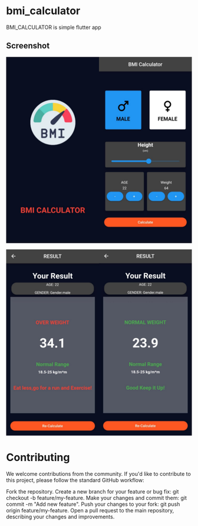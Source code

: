 # bmi_calculator

BMI_CALCULATOR is  simple flutter app  

## Screenshot 
![](https://github.com/hannan248/bmi/blob/master/bmi.jpg?raw=true)   

![](https://github.com/hannan248/bmi/blob/master/bmi2.jpg?raw=true)

# Contributing
We welcome contributions from the community. If you'd like to contribute to this project, please follow the standard GitHub workflow:

Fork the repository. Create a new branch for your feature or bug fix: git checkout -b feature/my-feature. Make your changes and commit them: git commit -m "Add new feature". Push your changes to your fork: git push origin feature/my-feature. Open a pull request to the main repository, describing your changes and improvements.
